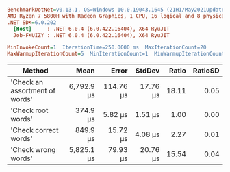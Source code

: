 ``` ini

BenchmarkDotNet=v0.13.1, OS=Windows 10.0.19043.1645 (21H1/May2021Update)
AMD Ryzen 7 5800H with Radeon Graphics, 1 CPU, 16 logical and 8 physical cores
.NET SDK=6.0.202
  [Host]     : .NET 6.0.4 (6.0.422.16404), X64 RyuJIT
  Job-FKUIZY : .NET 6.0.4 (6.0.422.16404), X64 RyuJIT

MinInvokeCount=1  IterationTime=250.0000 ms  MaxIterationCount=20  
MaxWarmupIterationCount=5  MinIterationCount=1  MinWarmupIterationCount=1  

```
|                         Method |       Mean |     Error |   StdDev | Ratio | RatioSD |
|------------------------------- |-----------:|----------:|---------:|------:|--------:|
| &#39;Check an assortment of words&#39; | 6,792.9 μs | 114.76 μs | 17.76 μs | 18.11 |    0.05 |
|             &#39;Check root words&#39; |   374.9 μs |   5.82 μs |  1.51 μs |  1.00 |    0.00 |
|          &#39;Check correct words&#39; |   849.9 μs |  15.72 μs |  4.08 μs |  2.27 |    0.01 |
|            &#39;Check wrong words&#39; | 5,825.1 μs |  79.93 μs | 20.76 μs | 15.54 |    0.04 |
